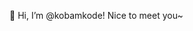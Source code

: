 👋 Hi, I’m @kobamkode! Nice to meet you~


<!---
kobamkode/kobamkode is a ✨ special ✨ repository because its `README.md` (this file) appears on your GitHub profile.
You can click the Preview link to take a look at your changes.
--->
